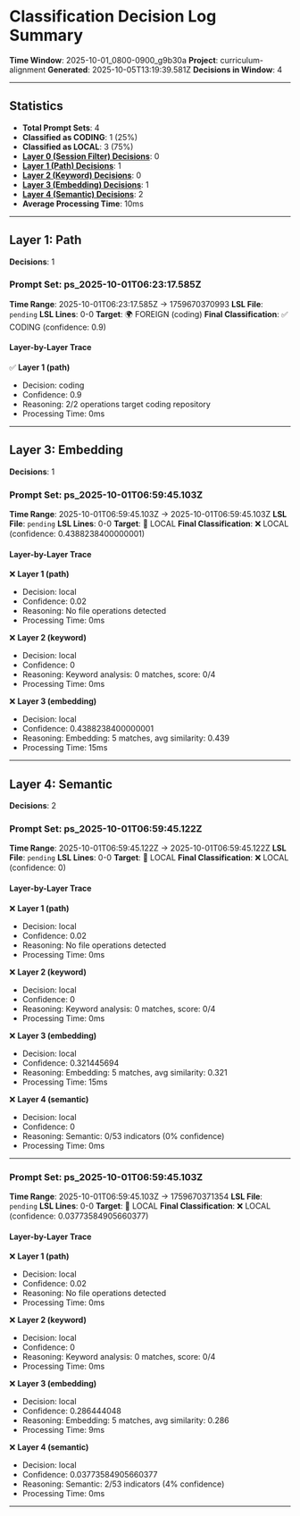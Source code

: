 # Classification Decision Log Summary

**Time Window**: 2025-10-01_0800-0900_g9b30a
**Project**: curriculum-alignment
**Generated**: 2025-10-05T13:19:39.581Z
**Decisions in Window**: 4

---

## Statistics

- **Total Prompt Sets**: 4
- **Classified as CODING**: 1 (25%)
- **Classified as LOCAL**: 3 (75%)
- **[Layer 0 (Session Filter) Decisions](#layer-0-session-filter)**: 0
- **[Layer 1 (Path) Decisions](#layer-1-path)**: 1
- **[Layer 2 (Keyword) Decisions](#layer-2-keyword)**: 0
- **[Layer 3 (Embedding) Decisions](#layer-3-embedding)**: 1
- **[Layer 4 (Semantic) Decisions](#layer-4-semantic)**: 2
- **Average Processing Time**: 10ms

---

## Layer 1: Path

**Decisions**: 1

### Prompt Set: ps_2025-10-01T06:23:17.585Z

**Time Range**: 2025-10-01T06:23:17.585Z → 1759670370993
**LSL File**: `pending`
**LSL Lines**: 0-0
**Target**: 🌍 FOREIGN (coding)
**Final Classification**: ✅ CODING (confidence: 0.9)

#### Layer-by-Layer Trace

✅ **Layer 1 (path)**
- Decision: coding
- Confidence: 0.9
- Reasoning: 2/2 operations target coding repository
- Processing Time: 0ms

---

## Layer 3: Embedding

**Decisions**: 1

### Prompt Set: ps_2025-10-01T06:59:45.103Z

**Time Range**: 2025-10-01T06:59:45.103Z → 2025-10-01T06:59:45.103Z
**LSL File**: `pending`
**LSL Lines**: 0-0
**Target**: 📍 LOCAL
**Final Classification**: ❌ LOCAL (confidence: 0.4388238400000001)

#### Layer-by-Layer Trace

❌ **Layer 1 (path)**
- Decision: local
- Confidence: 0.02
- Reasoning: No file operations detected
- Processing Time: 0ms

❌ **Layer 2 (keyword)**
- Decision: local
- Confidence: 0
- Reasoning: Keyword analysis: 0 matches, score: 0/4
- Processing Time: 0ms

❌ **Layer 3 (embedding)**
- Decision: local
- Confidence: 0.4388238400000001
- Reasoning: Embedding: 5 matches, avg similarity: 0.439
- Processing Time: 15ms

---

## Layer 4: Semantic

**Decisions**: 2

### Prompt Set: ps_2025-10-01T06:59:45.122Z

**Time Range**: 2025-10-01T06:59:45.122Z → 2025-10-01T06:59:45.122Z
**LSL File**: `pending`
**LSL Lines**: 0-0
**Target**: 📍 LOCAL
**Final Classification**: ❌ LOCAL (confidence: 0)

#### Layer-by-Layer Trace

❌ **Layer 1 (path)**
- Decision: local
- Confidence: 0.02
- Reasoning: No file operations detected
- Processing Time: 0ms

❌ **Layer 2 (keyword)**
- Decision: local
- Confidence: 0
- Reasoning: Keyword analysis: 0 matches, score: 0/4
- Processing Time: 0ms

❌ **Layer 3 (embedding)**
- Decision: local
- Confidence: 0.321445694
- Reasoning: Embedding: 5 matches, avg similarity: 0.321
- Processing Time: 15ms

❌ **Layer 4 (semantic)**
- Decision: local
- Confidence: 0
- Reasoning: Semantic: 0/53 indicators (0% confidence)
- Processing Time: 0ms

---

### Prompt Set: ps_2025-10-01T06:59:45.103Z

**Time Range**: 2025-10-01T06:59:45.103Z → 1759670371354
**LSL File**: `pending`
**LSL Lines**: 0-0
**Target**: 📍 LOCAL
**Final Classification**: ❌ LOCAL (confidence: 0.03773584905660377)

#### Layer-by-Layer Trace

❌ **Layer 1 (path)**
- Decision: local
- Confidence: 0.02
- Reasoning: No file operations detected
- Processing Time: 0ms

❌ **Layer 2 (keyword)**
- Decision: local
- Confidence: 0
- Reasoning: Keyword analysis: 0 matches, score: 0/4
- Processing Time: 0ms

❌ **Layer 3 (embedding)**
- Decision: local
- Confidence: 0.286444048
- Reasoning: Embedding: 5 matches, avg similarity: 0.286
- Processing Time: 9ms

❌ **Layer 4 (semantic)**
- Decision: local
- Confidence: 0.03773584905660377
- Reasoning: Semantic: 2/53 indicators (4% confidence)
- Processing Time: 0ms

---

